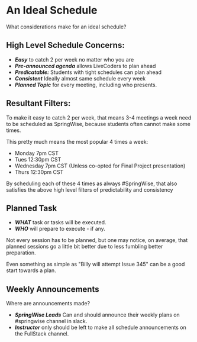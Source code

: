 # An Ideal Schedule

What considerations make for an ideal schedule?

## High Level Schedule Concerns:

- _**Easy**_ to catch 2 per week no matter who you are
- _**Pre-announced agenda**_ allows LiveCoders to plan ahead
- _**Predicatable:**_ Students with tight schedules can plan ahead
- _**Consistent**_ Ideally almost same schedule every week
- _**Planned Topic**_ for every meeting, including who presents.

## Resultant Filters:

To make it easy to catch 2 per week, that means 3-4 meetings a week need to be scheduled as SpringWise, because students often cannot make some times.

This pretty much means the most popular 4 times a week:

- Monday 7pm CST
- Tues 12:30pm CST
- Wednesday 7pm CST (Unless co-opted for Final Project presentation)
- Thurs 12:30pm CST

By scheduling each of these 4 times as always #SpringWise, that also satisfies the above high level filters of predictability and consistency

## Planned Task

- _**WHAT**_ task or tasks will be executed.
- _**WHO**_ will prepare to execute - if any.

Not every session has to be planned, but one may notice, on average, that planned sessions go a little bit better due to less fumbling better preparation.

Even something as simple as "Billy will attempt Issue 345" can be a good start towards a plan.

## Weekly Announcements

Where are announcements made?

- _**SpringWise Leads**_ Can and should announce their weekly plans on #springwise channel in slack.
- _**Instructor**_ only should be left to make all schedule announcements on the FullStack channel.

